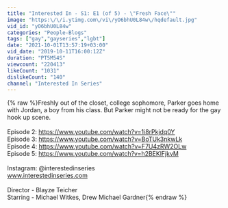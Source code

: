 ```yaml
---
title: "Interested In - S1: E1 (of 5) - \"Fresh Face\""
image: "https:\/\/i.ytimg.com\/vi\/yO6bhU0L84w\/hqdefault.jpg"
vid_id: "yO6bhU0L84w"
categories: "People-Blogs"
tags: ["gay","gayseries","lgbt"]
date: "2021-10-01T13:57:19+03:00"
vid_date: "2019-10-11T16:00:12Z"
duration: "PT5M54S"
viewcount: "220413"
likeCount: "1031"
dislikeCount: "140"
channel: "Interested In Series"
---
```

{% raw %}Freshly out of the closet, college sophomore, Parker goes home with Jordan, a boy from his class. But Parker might not be ready for the gay hook up scene.<br /><br />Episode 2: <a rel="nofollow" target="blank" href="https://www.youtube.com/watch?v=1i8rPkjdq0Y">https://www.youtube.com/watch?v=1i8rPkjdq0Y</a><br />Episode 3: <a rel="nofollow" target="blank" href="https://www.youtube.com/watch?v=BoTUk3nkwLk">https://www.youtube.com/watch?v=BoTUk3nkwLk</a><br />Episode 4: <a rel="nofollow" target="blank" href="https://www.youtube.com/watch?v=F7U4zRW2OLw">https://www.youtube.com/watch?v=F7U4zRW2OLw</a><br />Episode 5: <a rel="nofollow" target="blank" href="https://www.youtube.com/watch?v=h2BEKlFjkvM">https://www.youtube.com/watch?v=h2BEKlFjkvM</a><br /><br />Instagram: @interestedinseries<br />www.interestedinseries.com<br /><br />Director - Blayze Teicher<br />Starring - Michael Witkes, Drew Michael Gardner{% endraw %}
